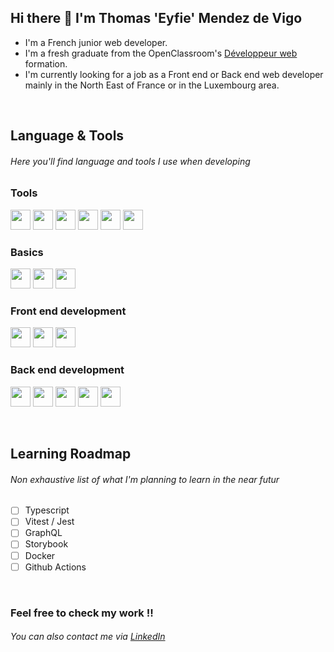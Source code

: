 ## Hi there 👋 I'm Thomas 'Eyfie' Mendez de Vigo

- I'm a French junior web developer.
- I'm a fresh graduate from the OpenClassroom's [Développeur web](https://openclassrooms.com/fr/paths/556-developpeur-web) formation.
- I'm currently looking for a job as a Front end or Back end web developer mainly in the North East of France or in the Luxembourg area.

<br />

## Language & Tools
###### Here you'll find language and tools I use when developing

### Tools

[<img src="https://cdn.jsdelivr.net/gh/devicons/devicon/icons/vscode/vscode-original.svg" width="32px" />](https://code.visualstudio.com/) [<img src="https://cdn.jsdelivr.net/gh/devicons/devicon/icons/git/git-original.svg" width="32px"/>](https://git-scm.com/) [<img src="https://cdn.jsdelivr.net/gh/devicons/devicon/icons/photoshop/photoshop-plain.svg" width="32px" />](https://www.adobe.com/fr/products/photoshop.html) [<img src="https://cdn.jsdelivr.net/gh/devicons/devicon/icons/illustrator/illustrator-plain.svg" width="32px" />](https://www.adobe.com/fr/products/illustrator.html) [<img src="https://cdn.jsdelivr.net/gh/devicons/devicon/icons/xd/xd-plain.svg" width="32px" />](https://www.adobe.com/fr/products/xd.html) [<img src="https://cdn.jsdelivr.net/gh/devicons/devicon/icons/figma/figma-original.svg" width="32px" />](https://www.figma.com/)


### Basics

[<img src="https://cdn.jsdelivr.net/gh/devicons/devicon/icons/html5/html5-original.svg" width="32px"/>](https://developer.mozilla.org/fr/docs/Web/HTML) [<img src="https://cdn.jsdelivr.net/gh/devicons/devicon/icons/css3/css3-original.svg" width="32px"/>](https://developer.mozilla.org/fr/docs/Web/CSS) [<img src="https://cdn.jsdelivr.net/gh/devicons/devicon/icons/javascript/javascript-original.svg" width="32px" />](https://developer.mozilla.org/fr/docs/Web/JavaScript)


### Front end development

[<img src="https://cdn.jsdelivr.net/gh/devicons/devicon/icons/react/react-original.svg" width="32px"/>](https://reactjs.org/) [<img src="https://cdn.jsdelivr.net/gh/devicons/devicon/icons/sass/sass-original.svg" width="32px" />](https://sass-lang.com/) [<img src="https://cdn.jsdelivr.net/gh/devicons/devicon/icons/tailwindcss/tailwindcss-plain.svg" width="32px"/>](https://tailwindcss.com/)

### Back end development

[<img src="https://cdn.jsdelivr.net/gh/devicons/devicon/icons/nodejs/nodejs-original.svg" width="32px"/>](https://nodejs.org/en/) [<img src="https://cdn.jsdelivr.net/gh/devicons/devicon/icons/express/express-original-wordmark.svg" width="32px"/>](https://expressjs.com/) [<img src="https://cdn.jsdelivr.net/gh/devicons/devicon/icons/sequelize/sequelize-original.svg" width="32px"/>](https://sequelize.org/) [<img src="https://cdn.jsdelivr.net/gh/devicons/devicon/icons/mysql/mysql-original.svg" width="32px"/>](https://www.mysql.com/) [<img src="https://cdn.jsdelivr.net/gh/devicons/devicon/icons/mongodb/mongodb-original.svg" width="32px"/>](https://www.mongodb.com/)

<br />

## Learning Roadmap
###### Non exhaustive list of what I'm planning to learn in the near futur

- [ ] Typescript
- [ ] Vitest / Jest
- [ ] GraphQL
- [ ] Storybook
- [ ] Docker
- [ ] Github Actions

<br />

### Feel free to check my work !!
###### You can also contact me via [LinkedIn](https://www.linkedin.com/in/thomas-mendez-de-vigo/)




